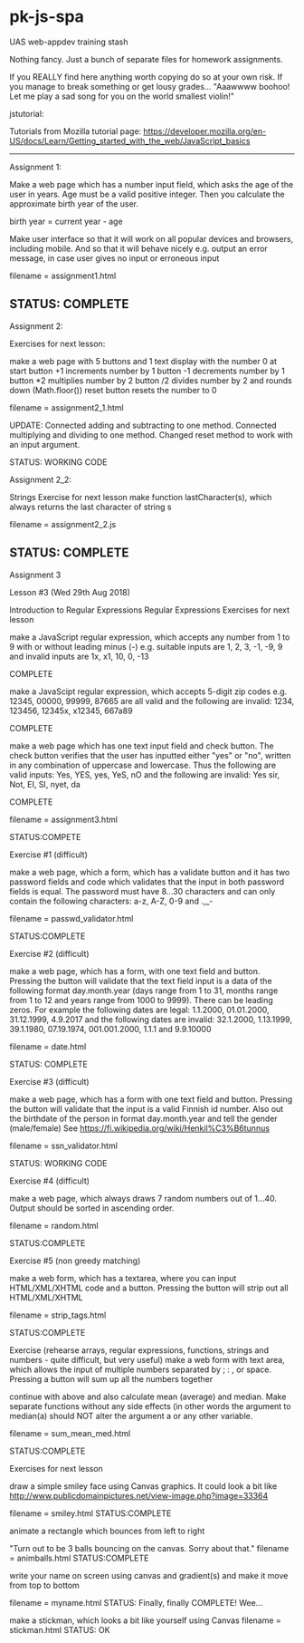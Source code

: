 # pk-js-spa
UAS web-appdev training stash

Nothing fancy. Just a bunch of separate files for homework assignments.

If you REALLY find here anything worth copying do so at your own risk. If you
manage to break something or get lousy grades... "Aaawwww boohoo! Let me play
a sad song for you on the world smallest violin!"

jstutorial:

Tutorials from Mozilla tutorial page:
https://developer.mozilla.org/en-US/docs/Learn/Getting_started_with_the_web/JavaScript_basics

-----------------------------------------------------------------------------

Assignment 1:

Make a web page which has a number input field, which asks the age of the user
in years. Age must be a valid positive integer. Then you calculate the
approximate birth year of the user.

birth year = current year - age

Make user interface so that it will work on all popular devices and browsers,
including mobile. And so that it will behave nicely e.g. output an error
message, in case user gives no input or erroneous input

filename = assignment1.html

STATUS: COMPLETE
-----------------------------------------------------------------------------

Assignment 2:

Exercises for next lesson:

make a web page with 5 buttons and 1 text display with the number 0 at start
button +1 increments number by 1
button -1 decrements number by 1
button *2 multiplies number by 2
button /2 divides number by 2 and rounds down (Math.floor())
reset button resets the number to 0

filename = assignment2_1.html

UPDATE: Connected adding and subtracting to one method.
Connected multiplying and dividing to one method.
Changed reset method to work with an input argument.

STATUS: WORKING CODE

Assignment 2_2:

Strings Exercise for next lesson
make function lastCharacter(s), which always returns the last character of string s

filename = assignment2_2.js

STATUS: COMPLETE
-------------------------------------------------------------------------------
Assignment 3


Lesson #3 (Wed 29th Aug 2018)


Introduction to Regular Expressions
Regular Expressions Exercises for next lesson

make a JavaScript regular expression, which accepts any number from 1 to 9 with or without leading minus (-) e.g. suitable inputs are 1, 2, 3, -1, -9, 9 and invalid inputs are 1x, x1, 10, 0, -13

COMPLETE

make a JavaScipt regular expression, which accepts 5-digit zip codes e.g. 12345, 00000, 99999, 87665 are all valid and the following are invalid: 1234, 123456, 12345x, x12345, 667a89

COMPLETE

make a web page which has one text input field and check button. The check button verifies that the user has inputted either "yes" or "no", written in any combination of uppercase and lowercase. Thus the following are valid inputs: Yes, YES, yes, YeS, nO and the following are invalid: Yes sir, Not, EI, SI, nyet, da

COMPLETE

filename = assignment3.html

STATUS:COMPETE

Exercise #1 (difficult)

make a web page, which a form, which has a validate button and it has two password fields and code which validates that the input in both password fields is equal. The password must have 8...30 characters and can only contain the following characters: a-z, A-Z, 0-9 and .,_-

filename = passwd_validator.html

STATUS:COMPLETE

Exercise #2 (difficult)

make a web page, which has a form, with one text field and button. Pressing the button will validate that the text field input is a data of the following format day.month.year (days range from 1 to 31, months range from 1 to 12 and years range from 1000 to 9999). There can be leading zeros. For example the following dates are legal: 1.1.2000, 01.01.2000, 31.12.1999, 4.9.2017 and the following dates are invalid: 32.1.2000, 1.13.1999, 39.1.1980, 07.19.1974, 001.001.2000, 1.1.1 and 9.9.10000

filename = date.html

STATUS: COMPLETE

Exercise #3 (difficult)

make a web page, which has a form with one text field and button. Pressing the button will validate that the input is a valid Finnish id number. Also out the birthdate of the person in format day.month.year and tell the gender (male/female) See https://fi.wikipedia.org/wiki/Henkil%C3%B6tunnus

filename = ssn_validator.html

STATUS: WORKING CODE

Exercise #4 (difficult)

make a web page, which always draws 7 random numbers out of 1...40. Output should be sorted in ascending order.

filename = random.html

STATUS:COMPLETE

Exercise #5 (non greedy matching)

make a web form, which has a textarea, where you can input HTML/XML/XHTML code and a button. Pressing the button will strip out all HTML/XML/XHTML

filename = strip_tags.html

STATUS:COMPLETE

Exercise (rehearse arrays, regular expressions, functions, strings and numbers - quite difficult, but very useful)
make a web form with text area, which allows the input of multiple numbers separated by ; : , or space. Pressing a button will sum up all the numbers together

continue with above and also calculate mean (average) and median. Make separate functions without any side effects (in other words the argument to median(a) should NOT alter the argument a or any other variable.

filename = sum_mean_med.html

STATUS:COMPLETE

Exercises for next lesson

draw a simple smiley face using Canvas graphics. It could look a bit like
http://www.publicdomainpictures.net/view-image.php?image=33364

filename = smiley.html
STATUS:COMPLETE

animate a rectangle which bounces from left to right

"Turn out to be 3 balls bouncing on the canvas. Sorry about that."
filename = animballs.html
STATUS:COMPLETE

write your name on screen using canvas and gradient(s) and make it move from top to bottom

filename = myname.html
STATUS: Finally, finally COMPLETE! Wee...

make a stickman, which looks a bit like yourself using Canvas
filename = stickman.html
STATUS: OK
